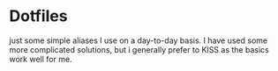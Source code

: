 # Dotfiles

just some simple aliases I use on a day-to-day basis. I have used some more complicated solutions, but i generally prefer to KISS as the basics work well for me.
